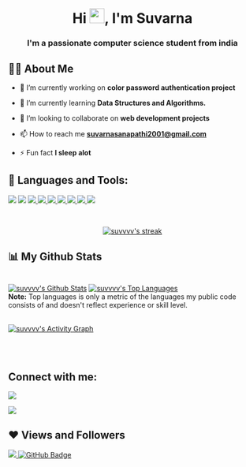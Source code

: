 

<h1 align="center">Hi <img src="https://raw.githubusercontent.com/MartinHeinz/MartinHeinz/master/wave.gif" width="30px">, I'm Suvarna</h1>
<h3 align="center">I'm a passionate computer science student from india</h3>


## 🙋‍♂️ About Me

- 🔭 I’m currently working on **color password authentication project**

- 🌱 I’m currently learning **Data Structures and Algorithms.**

- 👯 I’m looking to collaborate on **web development projects**

- 📫 How to reach me **suvarnasanapathi2001@gmail.com**

- ⚡ Fun fact **I sleep alot**

## 🚀 Languages and Tools:

<p align="left"> 
    <a href="https://github.com/" target=" blank"><img src="https://img.icons8.com/color/48/undefined/git.png"/></a>
    <a href="https://cplusplus.com/" target=" blank"><img src="https://img.icons8.com/color/48/undefined/c-plus-plus-logo.png"/></a>
    <a href="https://www.java.com" target="_blank"> <img src="https://img.icons8.com/color/48/000000/java-coffee-cup-logo.png"/> </a>
    <a href="https://developer.mozilla.org/en-US/docs/Web/JavaScript" target="_blank"> <img src="https://img.icons8.com/color/48/000000/javascript.png"/> </a> 
    <a href="https://www.w3.org/html/" target="_blank"> <img src="https://img.icons8.com/color/48/000000/html-5.png"/> </a> 
    <a href="https://www.w3schools.com/css/" target="_blank"> <img src="https://img.icons8.com/color/48/000000/css3.png"/> </a> 
    <a href="https://getbootstrap.com" target="_blank"> <img src="https://img.icons8.com/color/48/000000/bootstrap.png"/> </a> 
    <a href="https://www.python.org" target="_blank"> <img src="https://img.icons8.com/color/48/000000/python.png"/> </a> 
    <a style="padding-right:8px;" href="https://www.mysql.com/" target="_blank"> <img src="https://img.icons8.com/fluent/50/000000/mysql-logo.png"/> </a>
</p>

<!-- [![React Badge](https://img.shields.io/badge/-React-61DBFB?style=for-the-badge&labelColor=black&logo=react&logoColor=61DBFB)](#)  [![Javascript Badge](https://img.shields.io/badge/-Javascript-F0DB4F?style=for-the-badge&labelColor=black&logo=javascript&logoColor=F0DB4F)](#) [![Typescript Badge](https://img.shields.io/badge/-Typescript-007acc?style=for-the-badge&labelColor=black&logo=typescript&logoColor=007acc)](#) [![Nodejs Badge](https://img.shields.io/badge/-Nodejs-3C873A?style=for-the-badge&labelColor=black&logo=node.js&logoColor=3C873A)](#) [![GraphQL Badge](https://img.shields.io/badge/-GraphQl-e535ab?style=for-the-badge&labelColor=black&logo=node.js&logoColor=e535ab)](#) -->
<br/>

<p align="center">
    <a href="https://github.com/Suvvvv/github-readme-streak-stats">
        <img title="🔥 Get streak stats for your profile at git.io/streak-stats" alt="suvvvv's streak" src="https://github-readme-streak-stats.herokuapp.com/?user=suvvvv&theme=black-ice&hide_border=true&stroke=0000&background=060A0CD0"/>
    </a>
</p>

## 📊 My Github Stats

  <br/>
    <a href="https://github.com/Suvvvv/github-readme-stats"><img alt="suvvvv's Github Stats" src="https://github-readme-stats.vercel.app/api?username=Suvvvv&show_icons=true&count_private=true&theme=react&hide_border=true&bg_color=0D1117" /></a>
  <a href="https://github.com/Suvvvv/github-readme-stats"><img alt="suvvvv's Top Languages" src="https://github-readme-stats.vercel.app/api/top-langs/?username=Suvvvv&langs_count=8&count_private=true&layout=compact&theme=react&hide_border=true&bg_color=0D1117" /></a>
  <br/>
  <b>Note:</b> Top languages is only a metric of the languages my public code consists of and doesn't reflect experience or skill level.


<br/>
<br/>

<a href="https://github.com/Suvvvv/github-readme-activity-graph"><img alt="suvvvv's Activity Graph" src="https://activity-graph.herokuapp.com/graph?username=Suvvvv&bg_color=0D1117&color=5BCDEC&line=5BCDEC&point=FFFFFF&hide_border=true" /></a>

<br/>
<br/>

## Connect with me:
<p align="left">

<a href = "https://www.linkedin.com/in/sanapathi-suvarna-a08097190/"><img src="https://img.icons8.com/fluent/48/000000/linkedin.png"/></a>

<a href = "https://www.instagram.com/suvarna_sanapathi/"><img src="https://img.icons8.com/fluent/48/000000/instagram-new.png"/></a>
</a>

</p>

## ❤ Views and Followers
<a href="https://github.com/Meghna-DAS/github-profile-views-counter">
    <img src="https://komarev.com/ghpvc/?username=Suvvvv">
</a>
<a href="https://github.com/Suvvvv?tab=followers"><img src="https://img.shields.io/github/followers/Suvvvv?label=Followers&style=social" alt="GitHub Badge"></a>
